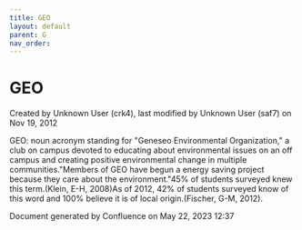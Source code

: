```yaml
---
title: GEO
layout: default
parent: G
nav_order:
---
```


# GEO

Created by  Unknown User (crk4), last modified by  Unknown User (saf7) on Nov 19, 2012

GEO: noun acronym standing for &quot;Geneseo Environmental Organization,&quot; a club on campus devoted to educating about environmental issues on an off campus and creating positive environmental change in multiple communities.&quot;Members of GEO have begun a energy saving project because they care about the environment.&quot;45% of students surveyed knew this term.(Klein, E-H, 2008)As of 2012, 42% of students surveyed know of this word and 100% believe it is of local origin.(Fischer, G-M, 2012).

Document generated by Confluence on May 22, 2023 12:37


